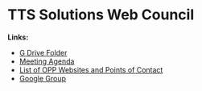 # TTS Solutions Web Council

**Links:**
* [G Drive Folder]()
* [Meeting Agenda](https://docs.google.com/document/d/1J16sUz0Z0GaV3Frh4YuDP2FjOcDHLzoqYU-fcoXSgbQ/edit)
* [List of OPP Websites and Points of Contact]()
* [Google Group](https://groups.google.com/a/gsa.gov/forum/?hl=en&pli=1#!forum/opp-websites)
